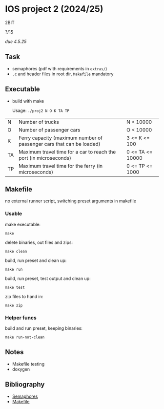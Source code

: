 # IOS project 2 (2024/25)

2BIT

?/15

*due 4.5.25*

## Task

- semaphores (pdf with requirements in `extras/`)
- `.c` and header files in root dir, `Makefile` mandatory

## Executable

- build with make

    Usage: `./proj2 N O K TA TP`

| | | |
|-|-|-|
| N |  Number of trucks | N < 10000 |
| O |  Number of passenger cars | O < 10000 |
| K |  Ferry capacity (maximum number of passenger cars that can be loaded) | 3 <= K <= 100 |
| TA | Maximum travel time for a car to reach the port (in microseconds) | 0 <= TA <= 10000 |
| TP | Maximum travel time for the ferry (in microseconds) | 0 <= TP <= 1000 |


## Makefile

no external runner script, switching preset arguments in makefile

### Usable

make executable:

    make

delete binaries, out files and zips:

    make clean

build, run preset and clean up:

    make run

build, run preset, test output and clean up:

    make test

zip files to hand in:

    make zip

### Helper funcs

build and run preset, keeping binaries:

    make run-not-clean

## Notes

- Makefile testing
- doxygen

## Bibliography

- [Semaphores](https://ia800305.us.archive.org/12/items/semaphores/semaphores.pdf)
- [Makefile](https://makefiletutorial.com/)